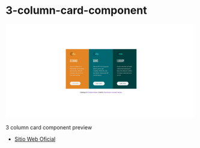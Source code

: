 # 3-column-card-component

![Alt text](images/Screenshot-2023-Cards-3.png)



3 column card component preview

- [Sitio Web Oficial](https://saul-gustavo.github.io/3-column-card-component/#)

